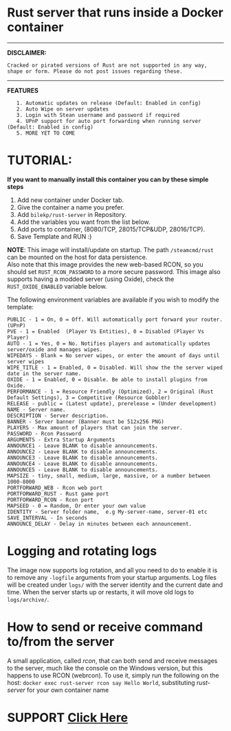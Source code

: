 # Rust server that runs inside a Docker container

---

**DISCLAIMER:**
```
Cracked or pirated versions of Rust are not supported in any way, shape or form. Please do not post issues regarding these.
```

---

**FEATURES**

       1. Automatic updates on release (Default: Enabled in config)
       2. Auto Wipe on server updates
       3. Login with Stean username and password if required
       4. UPnP support for auto port forwarding when running server (Default: Enabled in config)
       5. MORE YET TO COME



# TUTORIAL:
**If you want to manually install this container you can by these simple steps**

1. Add new container under Docker tab.
2. Give the container a name you prefer.
3. Add ``` bilekp/rust-server ``` in Repository.
4. Add the variables you want from the list below.
5. Add ports to container, (8080/TCP, 28015/TCP&UDP, 28016/TCP).
6. Save Template and RUN :)

**NOTE**: This image will install/update on startup. The path ```/steamcmd/rust``` can be mounted on the host for data persistence.  
Also note that this image provides the new web-based RCON, so you should set ```RUST_RCON_PASSWORD``` to a more secure password.
This image also supports having a modded server (using Oxide), check the ```RUST_OXIDE_ENABLED``` variable below.


The following environment variables are available if you wish to modify the template:
```
PUBLIC - 1 = On, 0 = Off. Will automatically port forward your router. (UPnP)
PVE - 1 = Enabled  (Player Vs Entities), 0 = Disabled (Player Vs Player) 
AUTO - 1 = Yes, 0 = No. Notifies players and automatically updates server/oxide and manages wipes.
WIPEDAYS - Blank = No server wipes, or enter the amount of days until server wipes
WIPE_TITLE - 1 = Enabled, 0 = Disabled. Will show the the server wiped date in the server name. 
OXIDE - 1 = Enabled, 0 = Disable. Be able to install plugins from Oxide. 
PERFORMANCE - 1 = Resource Friendly (Optimized), 2 = Original (Rust Default Settings), 3 = Competitive (Resource Gobbler)
RELEASE - public = (Latest update), prerelease = (Under development)
NAME - Server name.
DESCRIPTION - Server description.
BANNER - Server banner (Banner must be 512x256 PNG)
PLAYERS - Max amount of players that can join the server.
PASSWORD - Rcon Password
ARGUMENTS - Extra Startup Arguments
ANNOUNCE1 - Leave BLANK to disable announcements. 
ANNOUNCE2 - Leave BLANK to disable announcements. 
ANNOUNCE3 - Leave BLANK to disable announcements. 
ANNOUNCE4 - Leave BLANK to disable announcements. 
ANNOUNCE5 - Leave BLANK to disable announcements. 
MAPSIZE - tiny, small, medium, large, massive, or a number between 1000-8000
PORTFORWARD_WEB - Rcon web port
PORTFORWARD_RUST - Rust game port
PORTFORWARD_RCON - Rcon port
MAPSEED - 0 = Random, Or enter your own value
IDENTITY - Server folder name,  e.g My-server-name, server-01 etc
SAVE_INTERVAL - In seconds
ANNOUNCE_DELAY - Delay in minutes between each announcement.

```

# Logging and rotating logs

The image now supports log rotation, and all you need to do to enable it is to remove any `-logfile` arguments from your startup arguments.
Log files will be created under `logs/` with the server identity and the current date and time.
When the server starts up or restarts, it will move old logs to `logs/archive/`.

# How to send or receive command to/from the server

A small application, called *rcon*, that can both send and receive messages to the server, much like the console on the Windows version, but this happens to use RCON (webrcon).
To use it, simply run the following on the host: `docker exec rust-server rcon say Hello World`, substituting *rust-server* for your own container name

# SUPPORT    [Click Here](https://github.com/tobiaspedersen/Rust-Server/issues)


